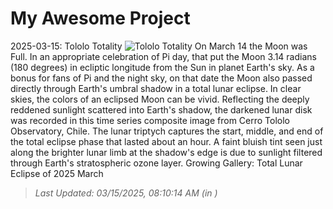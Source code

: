 # My Awesome Project

<!-- APOD Start -->
2025-03-15: Tololo Totality
![Tololo Totality](https://apod.nasa.gov/apod/image/2503/2025_03_14_ZM_Tololo_Totalita_Fin_1024py.png)
On March 14 the Moon was Full. In an appropriate celebration of Pi day, that put the Moon 3.14 radians (180 degrees) in ecliptic longitude from the Sun in planet Earth's sky. As a bonus for fans of Pi and the night sky, on that date the Moon also passed directly through Earth's umbral shadow in a total lunar eclipse. In clear skies, the colors of an eclipsed Moon can be vivid. Reflecting the deeply reddened sunlight scattered into Earth's shadow, the darkened lunar disk was recorded in this time series composite image from Cerro Tololo Observatory, Chile. The lunar triptych captures the start, middle, and end of the total eclipse phase that lasted about an hour. A faint bluish tint seen just along the brighter lunar limb at the shadow's edge is due to sunlight filtered through Earth's stratospheric ozone layer.   Growing Gallery: Total Lunar Eclipse of 2025 March
> _Last Updated: 03/15/2025, 08:10:14 AM (in )_
<!-- APOD End -->
